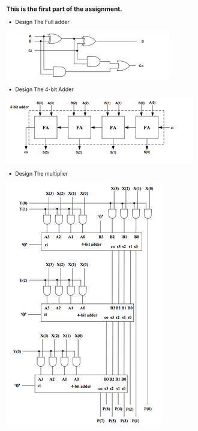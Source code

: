 ### This is the first part of the assignment.
* Design The Full adder

![alt text](https://raw.githubusercontent.com/ioankats93/Hellenic_Open_University_Msc/master/First_Assignment/figures/Screen%20Shot%202018-11-25%20at%2023-2.54.45.png)

* Design The 4-bit Adder

![alt text](https://raw.githubusercontent.com/ioankats93/Hellenic_Open_University_Msc/master/First_Assignment/figures/Screen%20Shot%202018-11-25%20at%2023-2.54.50.png)

* Design The multiplier 

![alt text](https://raw.githubusercontent.com/ioankats93/Hellenic_Open_University_Msc/master/First_Assignment/figures/Screen%20Shot%202018-11-25%20at%2023-2.54.56.png)

